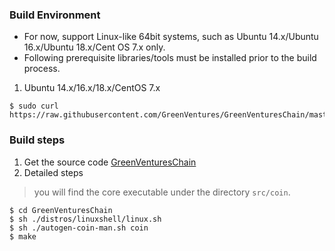 ### Build Environment
* For now, support Linux-like 64bit systems, such as Ubuntu 14.x/Ubuntu 16.x/Ubuntu 18.x/Cent OS 7.x only.
* Following prerequisite libraries/tools must be installed prior to the build process.

1. Ubuntu 14.x/16.x/18.x/CentOS 7.x
```
$ sudo curl https://raw.githubusercontent.com/GreenVentures/GreenVenturesChain/master/distros/linuxshell/prepare_prerequisites.sh|bash
```

### Build steps
1. Get the source code [GreenVenturesChain](https://github.com/GreenVentures/GreenVenturesChain)
2. Detailed steps
> you will find the core executable under the directory `src/coin`.

```code
$ cd GreenVenturesChain
$ sh ./distros/linuxshell/linux.sh
$ sh ./autogen-coin-man.sh coin
$ make
```
